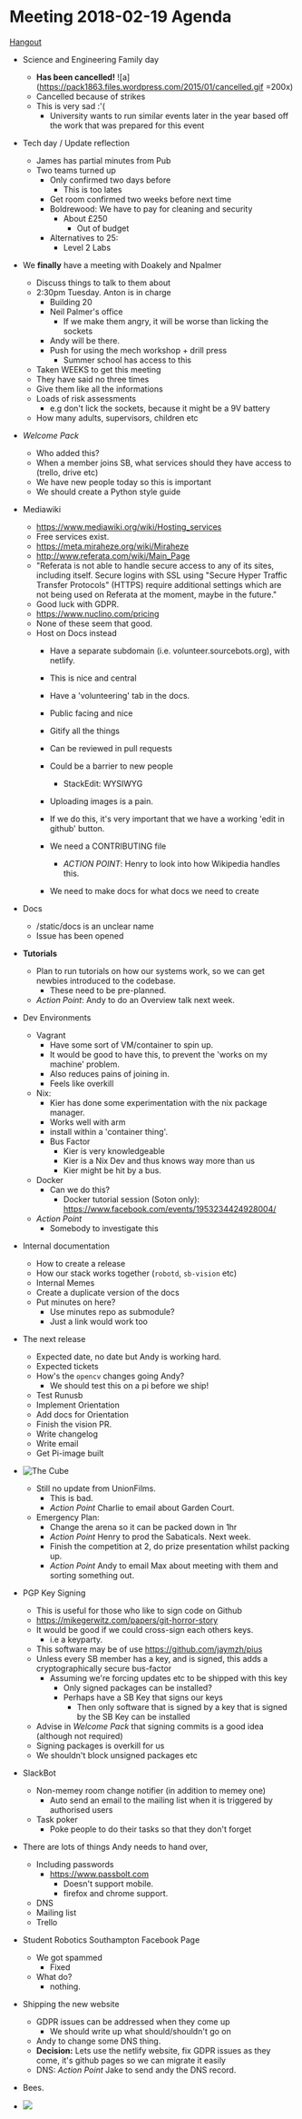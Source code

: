 # Meeting 2018-02-19 Agenda
[Hangout](https://hangouts.google.com/call/KWeZ7YFemEGyOGgxyMQDABEI)
- Science and Engineering Family day
    - **Has been cancelled!** 
![a](https://pack1863.files.wordpress.com/2015/01/cancelled.gif =200x)
    - Cancelled because of strikes
    - This is very sad :'(
        - University wants to run similar events later in the year based off the work that was prepared for this event

- Tech day / Update reflection
    - James has partial minutes from Pub
    - Two teams turned up
        - Only confirmed two days before
            - This is too lates
        - Get room confirmed two weeks before next time
        - Boldrewood: We have to pay for cleaning and security
            - About £250
                - Out of budget
        - Alternatives to 25:
            - Level 2 Labs

- We **finally** have a meeting with Doakely and Npalmer
    - Discuss things to talk to them about
    - 2:30pm Tuesday. Anton is in charge
        - Building 20
        - Neil Palmer's office
            - If we make them angry, it will be worse than licking the sockets
        - Andy will be there.
        - Push for using the mech workshop + drill press
            - Summer school has access to this
    - Taken WEEKS to get this meeting
    - They have said no three times
    - Give them like all the informations
    - Loads of risk assessments
        - e.g don't lick the sockets, because it might be a 9V battery
    - How many adults, supervisors, children etc

- _Welcome Pack_
    - Who added this?
    - When a member joins SB, what services should they have access to (trello, drive etc)
    - We have new people today so this is important
    - We should create a Python style guide

- Mediawiki
    - https://www.mediawiki.org/wiki/Hosting_services
    - Free services exist.
    - https://meta.miraheze.org/wiki/Miraheze
    - http://www.referata.com/wiki/Main_Page
    - "Referata is not able to handle secure access to any of its sites, including itself. Secure logins with SSL using "Secure Hyper Traffic Transfer Protocols" (HTTPS) require additional settings which are not being used on Referata at the moment, maybe in the future."
    - Good luck with GDPR.
    - https://www.nuclino.com/pricing
    - None of these seem that good.
    - Host on Docs instead
        - Have a separate subdomain (i.e. volunteer.sourcebots.org), with netlify.
        - This is nice and central
        - Have a 'volunteering' tab in the docs.
        - Public facing and nice
        - Gitify all the things
        - Can be reviewed in pull requests
        - Could be a barrier to new people
            - StackEdit: WYSIWYG 
        - Uploading images is a pain.
        - If we do this, it's very important that we have a working 'edit in github' button.

        - We need a CONTRIBUTING file
            - *ACTION POINT*: Henry to look into how Wikipedia handles this.
        -  We need to make docs for what docs we need to create

- Docs
    - /static/docs is an unclear name
    - Issue has been opened

- **Tutorials**
    - Plan to run tutorials on how our systems work, so we can get newbies introduced to the codebase.
        - These need to be pre-planned.
    - *Action Point*: Andy to do an Overview talk next week.

- Dev Environments

    - Vagrant
        - Have some sort of VM/container to spin up.
        - It would be good to have this, to prevent the 'works on my machine' problem.
        - Also reduces pains of joining in.
        - Feels like overkill
    - Nix:
        - Kier has done some experimentation with the nix package manager.
        - Works well with arm
        - install within a 'container thing'.
        - Bus Factor
            - Kier is very knowledgeable
            - Kier is a Nix Dev and thus knows way more than us
            - Kier might be hit by a bus.
    - Docker
        - Can we do this?
            - Docker tutorial session (Soton only): https://www.facebook.com/events/1953234424928004/
    - *Action Point* 
        - Somebody to investigate this

    
- Internal documentation
    - How to create a release
    - How our stack works together (`robotd`, `sb-vision` etc)
    - Internal Memes
    - Create a duplicate version of the docs
    - Put minutes on here?
        - Use minutes repo as submodule?
        - Just a link would work too



- The next release
    - Expected date, no date but Andy is working hard.
    - Expected tickets
    - How's the `opencv` changes going Andy?
        - We should test this on a pi before we ship!
    - Test Runusb
    - Implement Orientation
    - Add docs for Orientation
    - Finish the vision PR.
    - Write changelog
    - Write email
    - Get Pi-image built

- ![The Cube](http://www.eglishgac.com/wp-content/uploads/2014/05/the_cube.jpg)
    - Still no update from UnionFilms.
        - This is bad. 
        - *Action Point* Charlie to email about Garden Court.
    - Emergency Plan:
        - Change the arena so it can be packed down in 1hr
        - *Action Point* Henry to prod the Sabaticals. Next week.
        - Finish the competition at 2, do prize presentation whilst packing up.
        - *Action Point* Andy to email Max about meeting with them and sorting something out.

- PGP Key Signing
    - This is useful for those who like to sign code on Github
    - https://mikegerwitz.com/papers/git-horror-story
    - It would be good if we could cross-sign each others keys.
        - i.e a keyparty.
    - This software may be of use https://github.com/jaymzh/pius
    - Unless every SB member has a key, and is signed, this adds a cryptographically secure bus-factor
        - Assuming we're forcing updates etc to be shipped with this key
            - Only signed packages can be installed?
            - Perhaps have a SB Key that signs our keys
                - Then only software that is signed by a key that is signed by the SB Key can be installed
    - Advise in _Welcome Pack_ that signing commits is a good idea (although not required)
    - Signing packages is overkill for us
    - We shouldn't block unsigned packages etc

- SlackBot
    - Non-memey room change notifier (in addition to memey one)
        - Auto send an email to the mailing list when it is triggered by authorised users
    - Task poker
        - Poke people to do their tasks so that they don't forget

- There are lots of things Andy needs to hand over,
    - Including passwords
        - https://www.passbolt.com
            - Doesn't support mobile.
            - firefox and chrome support.
    - DNS
    - Mailing list
    - Trello

- Student Robotics Southampton Facebook Page
    - We got spammed
        - Fixed
    - What do?
        - nothing.

- Shipping the new website
    - GDPR issues can be addressed when they come up
        - We should write up what should/shouldn't go on
    - Andy to change some DNS thing.
    - **Decision:** Lets use the netlify website, fix GDPR issues as they come, it's github pages so we can migrate it easily
    - DNS: *Action Point* Jake to send andy the DNS record.
    
    

- Bees.
- ![](https://media.giphy.com/media/bjyZzqcmEgvy8/giphy.gif)
